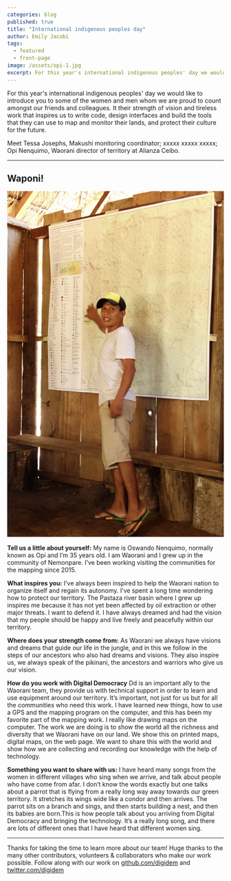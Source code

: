 ```yaml
---
categories: blog
published: true
title: "International indigenous peoples day"
author: Emily Jacobi
tags:
  - featured
  - front-page
image: /assets/opi-1.jpg
excerpt: For this year's international indigenous peoples' day we would like to introduce you to some of the women and men whom we are proud to count amongst our friends and colleagues. It their strength of vision and tireless work that inspires us to write code, design interfaces and build the tools that they can use to map and monitor their territories, and protect their lands and cultures for the future.
---
```


For this year's international indigenous peoples' day we would like to introduce you to some of the women and men whom we are proud to count amongst our friends and colleagues. It their strength of vision and tireless work that inspires us to write code, design interfaces and build the tools that they can use to map and monitor their lands, and protect their culture for the future.

Meet Tessa Josephs, Makushi monitoring coordinator; xxxxx xxxxx xxxxx; Opi Nenquimo, Waorani director of territory at Alianza Ceibo.

- - - - - - - - - -

## Waponi!

<div class="profile-image">
  <img alt="Opi Nenquimo phhoto" src="/assets/opi-1.jpg">
</div>

**Tell us a little about yourself:** My name is Oswando Nenquimo, normally known as Opi and I’m 35 years old. I am Waorani and I grew up in the community of Nemonpare. I’ve been working visiting the communities for the mapping since 2015.

**What inspires you:** I’ve always been inspired to help the Waorani nation to organize itself and regain its autonomy. I’ve spent a long time wondering how to protect our territory. The Pastaza river basin where I grew up inspires me because it has not yet been affected by oil extraction or other major threats. I want to defend it. I have always dreamed and had the vision that my people should be happy and live freely and peacefully within our territory.

**Where does your strength come from:** As Waorani we always have visions and dreams that guide our life in the jungle, and in this we follow in the steps of our ancestors who also had dreams and visions. They also inspire us, we always speak of the pikinani, the ancestors and warriors who give us our vision.

**How do you work with Digital Democracy** Dd is an important ally to the Waorani team, they provide us with technical support in order to learn and use equipment around our territory. It’s important, not just for us but for all the communities who need this work. I have learned new things, how to use a GPS and the mapping program on the computer, and this has been my favorite part of the mapping work. I really like drawing maps on the computer.
The work we are doing is to show the world all the richness and diversity that we Waorani have on our land. We show this on printed maps, digital maps, on the web page. We want to share this with the world and show how we are collecting and recording our knowledge with the help of technology.

**Something you want to share with us:** I have heard many songs from the women in different villages who sing when we arrive, and talk about people who have come from afar. I don’t know the words exactly but one talks about a parrot that is flying from a really long way away towards our green territory. It stretches its wings wide like a condor and then arrives. The parrot sits on a branch and sings, and then starts building a nest, and then its babies are born.This is how people talk about you arriving from Digital Democracy and bringing the technology. It’s a really long song, and there are lots of different ones that I have heard that different women sing.




---

Thanks for taking the time to learn more about our team! Huge thanks to the many other contributors, volunteers & collaborators who make our work possible. Follow along with our work on [github.com/digidem](https://github.com/digidem) and [twitter.com/digidem](https://twitter.com/digidem)
